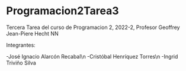 # Programacion2Tarea3

Tercera Tarea del curso de Programacion 2, 2022-2, Profesor Geoffrey Jean-Piere Hecht NN

Integrantes:

-José Ignacio Alarcón Recabal\n
-Cristóbal Henríquez Torres\n 
-Ingrid Triviño Silva
